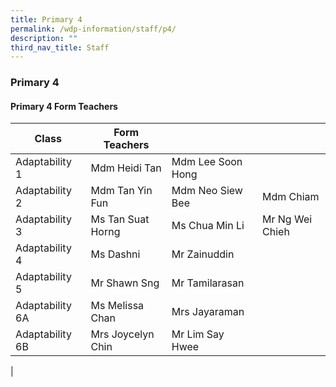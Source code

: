 ```yaml
---
title: Primary 4
permalink: /wdp-information/staff/p4/
description: ""
third_nav_title: Staff
---
```

### **Primary 4**

#### **Primary 4 Form Teachers**

| Class | Form Teachers |  |  |
|---|---|---|---|
| Adaptability 1 | Mdm Heidi Tan | Mdm Lee Soon Hong |  
| Adaptability 2 | Mdm Tan Yin Fun | Mdm Neo Siew Bee | Mdm Chiam  
| Adaptability 3 | Ms Tan Suat Horng | Ms Chua Min Li | Mr Ng Wei Chieh
| Adaptability 4 | Ms Dashni | Mr Zainuddin |   
| Adaptability 5 | Mr Shawn Sng | Mr Tamilarasan |  
| Adaptability 6A | Ms Melissa Chan | Mrs Jayaraman |   
| Adaptability 6B | Mrs Joycelyn Chin | Mr Lim Say Hwee |  
|
